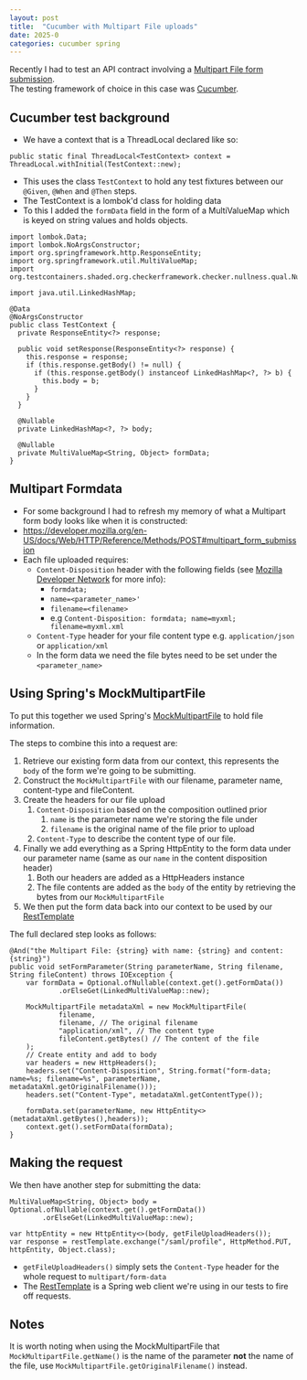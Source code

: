 ```yaml
---
layout: post
title:  "Cucumber with Multipart File uploads"
date: 2025-0
categories: cucumber spring
---
```

Recently I had to test an API contract involving a [Multipart File form submission](https://developer.mozilla.org/en-US/docs/Web/HTTP/Reference/Methods/POST#multipart_form_submission).  
The testing framework of choice in this case was [Cucumber](https://cucumber.io/docs/installation/java/).  


## Cucumber test background
* We have a context that is a ThreadLocal declared like so:
```
public static final ThreadLocal<TestContext> context = ThreadLocal.withInitial(TestContext::new);
```
* This uses the class `TestContext` to hold any test fixtures between our `@Given`, `@When` and `@Then` steps.  
* The TestContext is a lombok'd class for holding data
* To this I added the `formData` field in the form of a MultiValueMap which is keyed on string values and holds objects. 
```
import lombok.Data;
import lombok.NoArgsConstructor;
import org.springframework.http.ResponseEntity;
import org.springframework.util.MultiValueMap;
import org.testcontainers.shaded.org.checkerframework.checker.nullness.qual.Nullable;

import java.util.LinkedHashMap;

@Data
@NoArgsConstructor
public class TestContext {
  private ResponseEntity<?> response;

  public void setResponse(ResponseEntity<?> response) {
    this.response = response;
    if (this.response.getBody() != null) {
      if (this.response.getBody() instanceof LinkedHashMap<?, ?> b) {
        this.body = b;
      }
    }
  }

  @Nullable
  private LinkedHashMap<?, ?> body;

  @Nullable
  private MultiValueMap<String, Object> formData;
}
```

## Multipart Formdata
* For some background I had to refresh my memory of what a Multipart form body looks like when it is constructed:
* https://developer.mozilla.org/en-US/docs/Web/HTTP/Reference/Methods/POST#multipart_form_submission
* Each file uploaded requires:
	* `Content-Disposition` header with the following fields (see [Mozilla Developer Network](https://developer.mozilla.org/en-US/docs/Web/HTTP/Reference/Headers/Content-Disposition#as_a_header_for_a_multipart_body) for more info):
		* `formdata;`
		* `name=<parameter_name>'`
		* `filename=<filename>`
		* e.g `Content-Disposition: formdata; name=myxml; filename=myxml.xml`
	* `Content-Type` header for your file content type e.g. `application/json` or `application/xml`
	* In the form data we need the file bytes need to be set under the `<parameter_name>`

## Using Spring's MockMultipartFile
To put this together we used Spring's [MockMultipartFile](https://docs.spring.io/spring-framework/docs/current/javadoc-api/org/springframework/mock/web/MockMultipartFile.html) to hold file information.

The steps to combine this into a request are:
1. Retrieve our existing form data from our context, this represents the `body` of the form we're going to be submitting.
2. Construct the `MockMultipartFile` with our filename, parameter name, content-type and fileContent.
3. Create the headers for our file upload
   1. `Content-Disposition` based on the composition outlined prior
      1. `name` is the parameter name we're storing the file under
      2. `filename` is the original name of the file prior to upload   
   2. `Content-Type` to describe the content type of our file.
4. Finally we add everything as a Spring HttpEntity to the form data under our parameter name (same as our `name` in the content disposition header)
   1. Both our headers are added as a HttpHeaders instance
   2. The file contents are added as the `body` of the entity by retrieving the bytes from our `MockMultipartFile` 
5. We then put the form data back into our context to be used by our [RestTemplate](https://docs.spring.io/spring-framework/docs/current/javadoc-api/org/springframework/web/client/RestTemplate.html)

The full declared step looks as follows:
```
@And("the Multipart File: {string} with name: {string} and content: {string}")
public void setFormParameter(String parameterName, String filename, String fileContent) throws IOException {
    var formData = Optional.ofNullable(context.get().getFormData())
            .orElseGet(LinkedMultiValueMap::new);

    MockMultipartFile metadataXml = new MockMultipartFile(
            filename,
            filename, // The original filename
            "application/xml", // The content type
            fileContent.getBytes() // The content of the file
    );
    // Create entity and add to body
    var headers = new HttpHeaders();
    headers.set("Content-Disposition", String.format("form-data; name=%s; filename=%s", parameterName, metadataXml.getOriginalFilename()));
    headers.set("Content-Type", metadataXml.getContentType());

    formData.set(parameterName, new HttpEntity<>(metadataXml.getBytes(),headers));
    context.get().setFormData(formData);
}
```

## Making the request
We then have another step for submitting the data:
```
MultiValueMap<String, Object> body = Optional.ofNullable(context.get().getFormData())
        .orElseGet(LinkedMultiValueMap::new);

var httpEntity = new HttpEntity<>(body, getFileUploadHeaders());
var response = restTemplate.exchange("/saml/profile", HttpMethod.PUT, httpEntity, Object.class);
```
* `getFileUploadHeaders()` simply sets the `Content-Type` header for the whole request to `multipart/form-data`
* The [RestTemplate](https://docs.spring.io/spring-framework/docs/current/javadoc-api/org/springframework/web/client/RestTemplate.html) is a Spring web client we're using in our tests to fire off requests.

## Notes
It is worth noting when using the MockMultipartFile that `MockMultipartFile.getName()` is the name of the parameter **not** the name of the file, use `MockMultipartFile.getOriginalFilename()` instead.